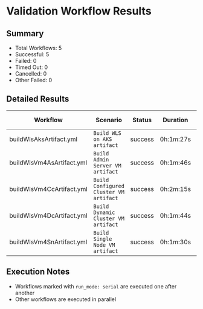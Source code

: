 # Validation Workflow Results

## Summary
- Total Workflows: 5
- Successful: 5
- Failed: 0
- Timed Out: 0
- Cancelled: 0
- Other Failed: 0

## Detailed Results

| Workflow | Scenario | Status | Duration | Run URL |
|----------|----------|---------|-----------|----------|
| buildWlsAksArtifact.yml | `Build WLS on AKS artifact` | success | 0h:1m:27s | [View Run](https://github.com/azure-javaee/weblogic-azure/actions/runs/16926477212) |
| buildWlsVm4AsArtifact.yml | `Build Admin Server VM artifact` | success | 0h:1m:46s | [View Run](https://github.com/azure-javaee/weblogic-azure/actions/runs/16926478292) |
| buildWlsVm4CcArtifact.yml | `Build Configured Cluster VM artifact` | success | 0h:2m:15s | [View Run](https://github.com/azure-javaee/weblogic-azure/actions/runs/16926479281) |
| buildWlsVm4DcArtifact.yml | `Build Dynamic Cluster VM artifact` | success | 0h:1m:44s | [View Run](https://github.com/azure-javaee/weblogic-azure/actions/runs/16926480546) |
| buildWlsVm4SnArtifact.yml | `Build Single Node VM artifact` | success | 0h:1m:30s | [View Run](https://github.com/azure-javaee/weblogic-azure/actions/runs/16926482285) |


## Execution Notes
- Workflows marked with `run_mode: serial` are executed one after another
- Other workflows are executed in parallel
